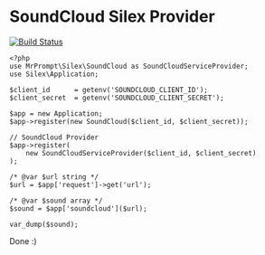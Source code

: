# SoundCloud Silex Provider

[![Build Status](https://travis-ci.org/mrprompt/silex-soundcloud.svg?branch=master)](https://travis-ci.org/mrprompt/silex-soundcloud)


```
<?php
use MrPrompt\Silex\SoundCloud as SoundCloudServiceProvider;
use Silex\Application;

$client_id      = getenv('SOUNDCLOUD_CLIENT_ID');
$client_secret  = getenv('SOUNDCLOUD_CLIENT_SECRET');

$app = new Application;
$app->register(new SoundCloud($client_id, $client_secret));

// SoundCloud Provider
$app->register(
    new SoundCloudServiceProvider($client_id, $client_secret)
);

/* @var $url string */
$url = $app['request']->get('url');

/* @var $sound array */
$sound = $app['soundcloud']($url);

var_dump($sound);
```

Done :)